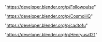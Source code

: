 "https://developer.blender.org/p/Followpulse"

"https://developer.blender.org/p/CosmoHQ"

"https://developer.blender.org/p/cadtofu"

"https://developer.blender.org/p/Henryusa121"

 
